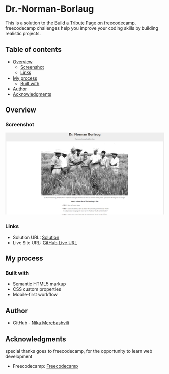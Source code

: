 # Dr.-Norman-Borlaug

This is a solution to the [Build a Tribute Page on freecodecamp](https://www.freecodecamp.org/learn/2022/responsive-web-design/build-a-tribute-page-project/build-a-tribute-page). freecodecamp challenges help you improve your coding skills by building realistic projects. 

## Table of contents

- [Overview](#overview)
  - [Screenshot](#screenshot)
  - [Links](#links)
- [My process](#my-process)
  - [Built with](#built-with)
- [Author](#author)
- [Acknowledgments](#acknowledgments)


## Overview

### Screenshot

![](./dr.norman-screen.png)



### Links

- Solution URL: [Solution](https://github.com/nikamerebashvili95/Dr.-Norman-Borlaug)
- Live Site URL: [GitHub Live URL](https://nikamerebashvili95.github.io/Dr.-Norman-Borlaug/)

## My process

### Built with

- Semantic HTML5 markup
- CSS custom properties
- Mobile-first workflow



## Author

- GitHub - [Nika Merebashvili](https://github.com/nikamerebashvili95)


## Acknowledgments

special thanks goes to freecodecamp, for the opportunity to learn web development

- Freecodecamp: [Freecodecamp](https://www.freecodecamp.org/learn)
